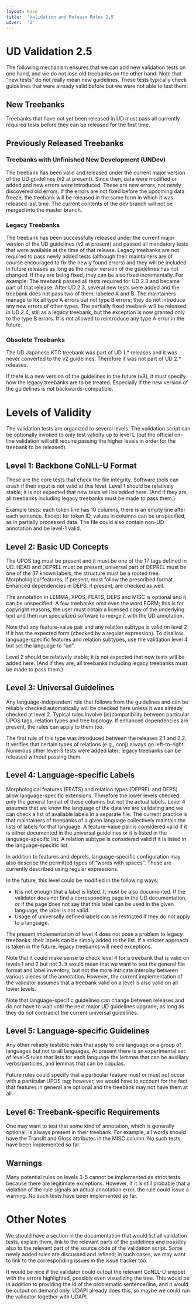 ```yaml
---
layout: base
title:  'Validation and Release Rules 2.5'
udver:  '2'
---
```


# UD Validation 2.5

The following mechanism ensures that we can add new validation tests on one hand, and we do not lose old treebanks on the other hand. Note that “new tests” do not really mean new guidelines. These tests typically check guidelines that were already valid before but we were not able to test them.

## New Treebanks

Treebanks that have not yet been released in UD must pass all currently required tests before they can be released for the first time.

## Previously Released Treebanks

### Treebanks with Unfinished New Development (UNDev)

The treebank has been valid and released under the current major version of the UD guidelines (v2 at present). Since then, data were modified or added and new errors were introduced. These are new errors, not newly discovered old errors. If the errors are not fixed before the upcoming data freeze, the treebank will be released in the same form in which it was released last time. The current contents of the dev branch will not be merged into the master branch.

### Legacy Treebanks

The treebank has been successfully released under the current major version of the UD guidelines (v2 at present) and passed all mandatory tests that were available at the time of that release. Legacy treebanks are not required to pass newly added tests (although their maintainers are of course encouraged to fix the newly found errors) and they will be included in future releases as long as the major version of the guidelines has not changed. If they are being fixed, they can be also fixed incrementally. For example: The treebank passed all tests required for UD 2.3 and became part of that release. After UD 2.3, several new tests were added and the treebank does not pass two of them, labeled A and B. The maintainers manage to fix all type A errors but not type B errors; they do not introduce any new errors of other types. The partially fixed treebank will be released in UD 2.4, still as a legacy treebank, but the exception is now granted only to the type B errors. It is not allowed to reintroduce any type A error in the future.

### Obsolete Treebanks

The UD Japanese KTC treebank was part of UD 1.* releases and it was never converted to the v2 guidelines. Therefore it was not part of UD 2.* releases.

If there is a new version of the guidelines in the future (v3), it must specify how the legacy treebanks are to be treated. Especially if the new version of the guidelines is not backwards-compatible.

# Levels of Validity

The validation tests are organized to several levels. The validation script can be optionally invoked to only test validity up to level L (but the official on-line validation will still require passing the higher levels in order for the treebank to be released).

## Level 1: Backbone CoNLL-U Format

These are the core tests that check the file integrity. Software tools can crash if their input is not valid at this level. Level 1 should be relatively stable; it is not expected that new tests will be added here. (And if they are, all treebanks including legacy treebanks must be made to pass them.)

Example tests: each token line has 10 columns, there is an empty line after each sentence. Except for token ID, values in columns can be unspecified, as in partially processed data. The file could also contain non-UD annotation and be level-1 valid.

## Level 2: Basic UD Concepts

The UPOS tag must be present and it must be one of the 17 tags defined in UD. HEAD and DEPREL must be present, universal part of DEPREL must be one of the 37 known labels, the structure must be a rooted tree. Morphological features, if present, must follow the prescribed format. Enhanced dependencies in DEPS, if present, are checked as well.

The annotation in LEMMA, XPOS, FEATS, DEPS and MISC is optional and it can be unspecified. A few treebanks omit even the word FORM; this is for copyright reasons, the user must obtain a licensed copy of the underlying text and then run specialized software to merge it with the UD annotation.

Note that any feature-value pair and any relation subtype is valid on level 2 if it has the expected form (checked by a regular expression). To disallow language-specific features and relation subtypes, use the validation level 4 but set the language to “ud”.

Level 2 should be relatively stable; it is not expected that new tests will be added here. (And if they are, all treebanks including legacy treebanks must be made to pass them.)

## Level 3: Universal Guidelines

Any language-independent rule that follows from the guidelines and can be reliably checked automatically will be checked here unless it was already checked at level 2. Typical rules involve (in)compatibility between particular UPOS tags, relation types and tree topology. If enhanced dependencies are present, the rules can apply to them too.

The first rule of this type was introduced between the releases 2.1 and 2.2. It verifies that certain types of relations (e.g., conj) always go left-to-right. Numerous other level-3 tests were added later; legacy treebanks can be released without passing them.

## Level 4: Language-specific Labels

Morphological features (FEATS) and relation types (DEPREL and DEPS) allow language-specific extensions. Therefore the lower levels checked only the general format of these columns but not the actual labels. Level 4 assumes that we know the language of the data we are validating and we can check a list of available labels in a separate file. The current practice is that maintainers of treebanks of a given language collectively maintain the lists of labels for that language. A feature-value pair is considered valid if it is either documented in the universal guidelines or it is listed in the language-specific list. A relation subtype is considered valid if it is listed in the language-specific list.

In addition to features and deprels, language-specific configuration may also describe the permitted types of “words with spaces”. These are currently described using regular expressions.

In the future, this level could be modified in the following ways:

* It is not enough that a label is listed. It must be also documented. If the validator does not find a corresponding page in the UD documentation, or if the page does not say that this label can be used in the given language, the label is not valid.
* Usage of universally defined labels can be restricted if they do not apply to a language.

The present implementation of level 4 does not pose a problem to legacy treebanks: their labels can be simply added to the list. If a stricter approach is taken in the future, legacy treebanks will need exceptions.

Note that it could make sense to check level 4 for a treebank that is valid on levels 1 and 2 but not 3. It would mean that we want to test the general file format and label inventory, but not the more intricate interplay between various pieces of the annotation. However, the current implementation of the validator assumes that a treebank valid on a level is also valid on all lower levels.

Note that language-specific guidelines can change between releases and do not have to wait until the next major UD guidelines upgrade, as long as they do not contradict the current universal guidelines.

## Level 5: Language-specific Guidelines

Any other reliably testable rules that apply to one language or a group of languages but not to all languages. At present there is an experimental set of level-5 rules that lists for each language the lemmas that can be auxiliary verbs/particles, and lemmas that can be copulas.

Future rules could specify that a particular feature must or must not occur with a particular UPOS tag; however, we would have to account for the fact that features in general are optional and the treebank may not have them at all.

## Level 6: Treebank-specific Requirements

One may want to test that some kind of annotation, which is generally optional, is always present in their treebank. For example, all words should have the Translit and Gloss attributes in the MISC column. No such tests have been implemented so far.

## Warnings

Many potential rules on levels 3-5 cannot be implemented as strict tests because there are legitimate exceptions. However, if it is still probable that a violation of the rule signals an actual annotation error, the rule could issue a warning. No such tests have been implemented so far.

# Other Notes

We should have a section in the documentation that would list all validation tests, explain them, link to the relevant parts of the guidelines and possibly also to the relevant part of the source code of the validation script. Some newly added rules are discussed and refined; in such cases, we may want to link to the corresponding issues in the issue tracker too.

It would be nice if the validator could output the relevant CoNLL-U snippet with the errors highlighted, possibly even visualizing the tree. This would be in addition to providing the id of the problematic sentence/line, and it would be output on demand only. UDAPI already does this, so maybe we could run the validator together with UDAPI.
